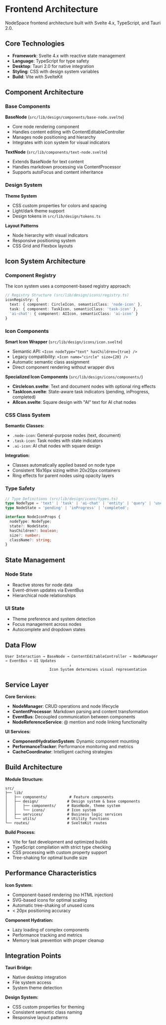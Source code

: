 # Frontend Architecture

NodeSpace frontend architecture built with Svelte 4.x, TypeScript, and Tauri 2.0.

## Core Technologies

- **Framework**: Svelte 4.x with reactive state management
- **Language**: TypeScript for type safety
- **Desktop**: Tauri 2.0 for native integration  
- **Styling**: CSS with design system variables
- **Build**: Vite with SvelteKit

## Component Architecture

### Base Components

**BaseNode** (`src/lib/design/components/base-node.svelte`)
- Core node rendering component
- Handles content editing with ContentEditableController
- Manages node positioning and hierarchy
- Integrates with icon system for visual indicators

**TextNode** (`src/lib/components/text-node.svelte`) 
- Extends BaseNode for text content
- Handles markdown processing via ContentProcessor
- Supports autoFocus and content inheritance

### Design System

**Theme System**
- CSS custom properties for colors and spacing
- Light/dark theme support
- Design tokens in `src/lib/design/tokens.ts`

**Layout Patterns**
- Node hierarchy with visual indicators
- Responsive positioning system
- CSS Grid and Flexbox layouts

## Icon System Architecture

### Component Registry

The icon system uses a component-based registry approach:

```typescript
// Registry Structure (src/lib/design/icons/registry.ts)
iconRegistry: {
  text: { component: CircleIcon, semanticClass: 'node-icon' },
  task: { component: TaskIcon, semanticClass: 'task-icon' },
  'ai-chat': { component: AIIcon, semanticClass: 'ai-icon' }
}
```

### Icon Components

**Smart Icon Wrapper** (`src/lib/design/icons/icon.svelte`)
- Semantic API: `<Icon nodeType="text" hasChildren={true} />`
- Legacy compatibility: `<Icon name="circle" size={20} />`
- Automatic semantic class assignment
- Direct component rendering without wrapper divs

**Specialized Icon Components** (`src/lib/design/icons/components/`)
- **CircleIcon.svelte**: Text and document nodes with optional ring effects
- **TaskIcon.svelte**: State-aware task indicators (pending, inProgress, completed)
- **AIIcon.svelte**: Square design with "AI" text for AI chat nodes

### CSS Class System

**Semantic Classes:**
- `.node-icon`: General-purpose nodes (text, document)
- `.task-icon`: Task nodes with state indicators  
- `.ai-icon`: AI chat nodes with square design

**Integration:**
- Classes automatically applied based on node type
- Consistent 16x16px sizing within 20x20px containers
- Ring effects for parent nodes using opacity layers

### Type Safety

```typescript
// Type Definitions (src/lib/design/icons/types.ts)
type NodeType = 'text' | 'task' | 'ai-chat' | 'entity' | 'query' | 'user' | 'document';
type NodeState = 'pending' | 'inProgress' | 'completed';

interface NodeIconProps {
  nodeType: NodeType;
  state?: NodeState;
  hasChildren?: boolean;
  size?: number;
  className?: string;
}
```

## State Management

### Node State
- Reactive stores for node data
- Event-driven updates via EventBus
- Hierarchical node relationships

### UI State  
- Theme preference and system detection
- Focus management across nodes
- Autocomplete and dropdown states

## Data Flow

```
User Interaction → BaseNode → ContentEditableController → NodeManager → EventBus → UI Updates
                             ↓
                    Icon System determines visual representation
```

## Service Layer

**Core Services:**
- **NodeManager**: CRUD operations and node lifecycle
- **ContentProcessor**: Markdown parsing and content transformation  
- **EventBus**: Decoupled communication between components
- **NodeReferenceService**: @ mention and node linking functionality

**UI Services:**
- **ComponentHydrationSystem**: Dynamic component mounting
- **PerformanceTracker**: Performance monitoring and metrics
- **CacheCoordinator**: Intelligent caching strategies

## Build Architecture

**Module Structure:**
```
src/
├── lib/
│   ├── components/          # Feature components
│   ├── design/             # Design system & base components
│   │   ├── components/     # BaseNode, theme system
│   │   └── icons/          # Icon system
│   ├── services/           # Business logic services
│   └── utils/              # Utility functions
└── routes/                 # SvelteKit routes
```

**Build Process:**
- Vite for fast development and optimized builds
- TypeScript compilation with strict type checking
- CSS processing with custom property support
- Tree-shaking for optimal bundle size

## Performance Characteristics

**Icon System:**
- Component-based rendering (no HTML injection)
- SVG-based icons for optimal scaling
- Automatic tree-shaking of unused icons
- < 20px positioning accuracy

**Component Hydration:**
- Lazy loading of complex components
- Performance tracking and metrics
- Memory leak prevention with proper cleanup

## Integration Points

**Tauri Bridge:**
- Native desktop integration
- File system access
- System theme detection

**Design System:**
- CSS custom properties for theming
- Consistent semantic class naming
- Responsive layout patterns